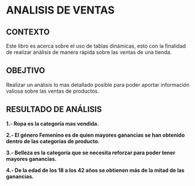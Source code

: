 # ANALISIS DE VENTAS 

## CONTEXTO
Este libro es acerca sobre el uso de tablas dinámicas, esto con la finalidad de realizar análisis de manera rápida sobre las ventas de una tienda.

## OBEJTIVO
Realizar un análisis lo más detallado posible para poder aportar información valiosa sobre las ventas de productos.

## RESULTADO DE ANÁLISIS
**1.- Ropa es la categoría mas vendida.**

**2.- El género Femenino es de quien mayores ganancias se han obtenido dentro de las categorías de producto.**

**3.-  Belleza es la categoría que se necesita reforzar para poder tener mayores ganancias.**

**4.- De la edad de los 18 a los 42 años se obtienen más de la mitad de las ganancias.**

